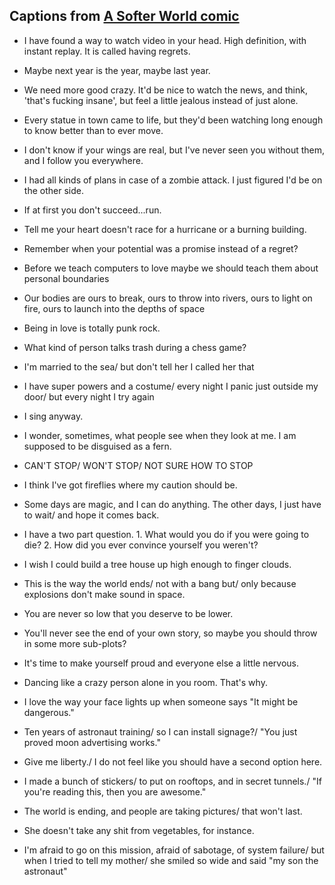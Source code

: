 ## Captions from [A Softer World comic](http://www.asofterworld.com/archive.php)

+ I have found a way to watch video in your head. High definition, with instant replay. It is called having regrets.

+ Maybe next year is the year, maybe last year.

+ We need more good crazy. It'd be nice to watch the news, and think, 'that's fucking insane', but feel a little jealous instead of just alone.

+ Every statue in town came to life, but they'd been watching long enough to know better than to ever move.

+ I don't know if your wings are real, but I've never seen you without them, and I follow you everywhere.

+ I had all kinds of plans in case of a zombie attack. I just figured I'd be on the other side.

+ If at first you don't succeed...run.

+ Tell me your heart doesn't race for a hurricane or a burning building.

+ Remember when your potential was a promise instead of a regret?

+ Before we teach computers to love maybe we should teach them about personal boundaries

+ Our bodies are ours to break, ours to throw into rivers, ours to light on fire, ours to launch into the depths of space

+ Being in love is totally punk rock.

+ What kind of person talks trash during a chess game?

+ I'm married to the sea/ but don't tell her I called her that

+ I have super powers and a costume/ every night I panic just outside my door/ but every night I try again

+ I sing anyway.

+ I wonder, sometimes, what people see when they look at me. I am supposed to be disguised as a fern.

+ CAN'T STOP/ WON'T STOP/ NOT SURE HOW TO STOP

+ I think I've got fireflies where my caution should be.

+ Some days are magic, and I can do anything. The other days, I just have to wait/ and hope it comes back.

+ I have a two part question. 1. What would you do if you were going to die? 2. How did you ever convince yourself you weren't?

+ I wish I could build a tree house up high enough to finger clouds.

+ This is the way the world ends/ not with a bang but/ only because explosions don't make sound in space.

+ You are never so low that you deserve to be lower.

+ You'll never see the end of your own story, so maybe you should throw in some more sub-plots?

+ It's time to make yourself proud and everyone else a little nervous.

+ Dancing like a crazy person alone in you room. That's why.

+ I love the way your face lights up when someone says "It might be dangerous."

+ Ten years of astronaut training/ so I can install signage?/ "You just proved moon advertising works."

+ Give me liberty./ I do not feel like you should have a second option here.

+ I made a bunch of stickers/ to put on rooftops, and in secret tunnels./ "If you're reading this, then you are awesome."

+ The world is ending, and people are taking pictures/ that won't last.

+ She doesn't take any shit from vegetables, for instance.

+ I'm afraid to go on this mission, afraid of sabotage, of system failure/ but when I tried to tell my mother/ she smiled so wide and said "my son the astronaut"



